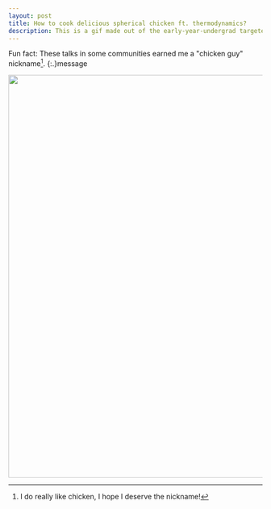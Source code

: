 ```yaml
---
layout: post
title: How to cook delicious spherical chicken ft. thermodynamics?
description: This is a gif made out of the early-year-undergrad targeted talk slides featuring heat equation and dimensional analysis in context of cooking spherical chicken. Talk was given during UCL departmental retreat to beautiful Cumberland Lodge in Windsor Park (Nov. 2019) and later repeated during Physics&Astronomy (PandA) day at UCL in Feb. 2020. 
---
```


Fun fact: These talks in some communities earned me a "chicken guy" nickname[^1]. 
{:.}message

<p style="text-align:center;"><img src="/assets/img/outreach/chicken_talk.gif" width="800"/></p>

[^1]: I do really like chicken, I hope I deserve the nickname!